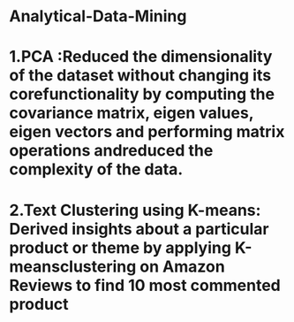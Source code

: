 # Analytical-Data-Mining
# 1.PCA :Reduced the dimensionality of the dataset without changing its corefunctionality by computing the covariance matrix, eigen values, eigen vectors and performing matrix operations andreduced the complexity of the data.
# 2.Text Clustering using K-means: Derived insights about a particular product or theme by applying K-meansclustering on Amazon Reviews to find 10 most commented product